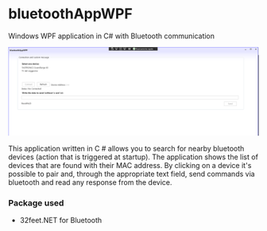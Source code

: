 # bluetoothAppWPF
Windows WPF application in C# with Bluetooth communication

![screenshot app](src/Images/screenshot.PNG)

This application written in C # allows you to search for nearby bluetooth devices (action that is triggered at startup).
The application shows the list of devices that are found with their MAC address.
By clicking on a device it's possible to pair and, through the appropriate text field, send commands via bluetooth and read any response from the device.

### Package used

- 32feet.NET for Bluetooth
